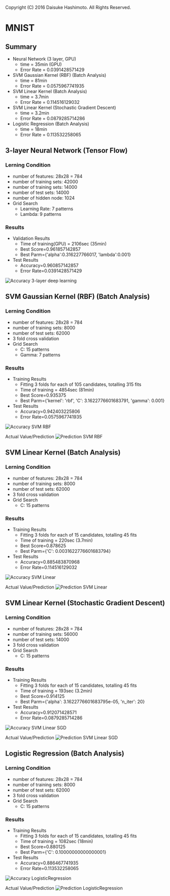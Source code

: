 Copyright (C) 2016 Daisuke Hashimoto. All Rights Reserved.
# MNIST
## Summary
* Neural Network (3 layer, GPU)
  * time = 35min (GPU)
  * Error Rate = 0.0391428571429
* SVM Gaussian Kernel (RBF) (Batch Analysis)
  * time = 81min
  * Error Rate = 0.0575967741935
* SVM Linear Kernel (Batch Analysis)
  * time = 3.7min
  * Error Rate = 0.114516129032
* SVM Linear Kernel (Stochastic Gradient Descent)
  * time = 3.2min
  * Error Rate = 0.0879285714286
* Logistic Regression (Batch Analysis)
  * time = 18min
  * Error Rate = 0.113532258065

## 3-layer Neural Network (Tensor Flow)
### Lerning Condition
* number of features: 28x28 = 784
* number of training sets: 42000
* number of training sets: 14000
* number of test sets: 14000
* number of hidden node: 1024
* Grid Search
  * Learning Rate: 7 patterns
  * Lambda: 9 patterns

### Results
* Validation Results
  * Time of training(GPU) = 2106sec (35min)
  * Best Score=0.961857142857
  * Best Parm={'alpha':0.316227766017,	'lambda':0.001}
* Test Results
  * Accuracy=0.960857142857
  * Error Rate=0.0391428571429

![Accuracy 3-layer deep learning](TensorFlow_DeepLearning.png)

## SVM Gaussian Kernel (RBF) (Batch Analysis)
### Lerning Condition
* number of features: 28x28 = 784
* number of training sets: 8000
* number of test sets: 62000
* 3 fold cross validation
* Grid Search
  * C: 15 patterns
  * Gamma: 7 patterns

### Results
* Training Results
  * Fitting 3 folds for each of 105 candidates, totalling 315 fits
  * Time of training = 4854sec (81min)
  * Best Score=0.935375
  * Best Parm={'kernel': 'rbf', 'C': 3.1622776601683791, 'gamma': 0.001}
* Test Results
  * Accuracy=0.942403225806
  * Error Rate=0.0575967741935

![Accuracy SVM RBF](SVM_RBF_accuracy.png)

Actual Value/Prediction
![Prediction SVM RBF](SVM_RBF_prediction.png)

## SVM Linear Kernel (Batch Analysis)
### Lerning Condition
* number of features: 28x28 = 784
* number of training sets: 8000
* number of test sets: 62000
* 3 fold cross validation
* Grid Search
  * C: 15 patterns

### Results
* Training Results
  * Fitting 3 folds for each of 15 candidates, totalling 45 fits
  * Time of training = 220sec (3.7min)
  * Best Score=0.878625
  * Best Parm={'C': 0.0031622776601683794}
* Test Results
  * Accuracy=0.885483870968
  * Error Rate=0.114516129032

![Accuracy SVM Linear](SVM_Linear_accuracy.png)

Actual Value/Prediction
![Prediction SVM Linear](SVM_Linear_prediction.png)

## SVM Linear Kernel (Stochastic Gradient Descent)
### Lerning Condition
* number of features: 28x28 = 784
* number of training sets: 56000
* number of test sets: 14000
* 3 fold cross validation
* Grid Search
  * C: 15 patterns

### Results
* Training Results
  * Fitting 3 folds for each of 15 candidates, totalling 45 fits
  * Time of training = 193sec (3.2min)
  * Best Score=0.914125
  * Best Parm={'alpha': 3.1622776601683795e-05, 'n_iter': 20}
* Test Results
  * Accuracy=0.912071428571
  * Error Rate=0.0879285714286

![Accuracy SVM Linear SGD](SVM_Linear_SGD_accuracy.png)

Actual Value/Prediction
![Prediction SVM Linear SGD](SVM_Linear_SGD_prediction.png)


## Logistic Regression (Batch Analysis)
### Lerning Condition
* number of features: 28x28 = 784
* number of training sets: 8000
* number of test sets: 62000
* 3 fold cross validation
* Grid Search
  * C: 15 patterns

### Results
* Training Results
  * Fitting 3 folds for each of 15 candidates, totalling 45 fits
  * Time of training = 1082sec (18min)
  * Best Score=0.880125
  * Best Parm={'C': 0.10000000000000001}
* Test Results
  * Accuracy=0.886467741935
  * Error Rate=0.113532258065

![Accuracy LogisticRegression](LogisticRegression_accuracy.png)

Actual Value/Prediction
![Prediction LogisticRegression](LogisticRegression_prediction.png)

